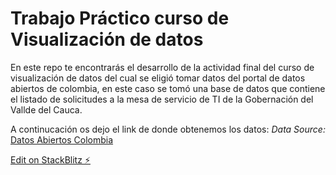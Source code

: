 # Trabajo Práctico curso de Visualización de datos

En este repo te encontrarás el desarrollo de la actividad final del curso de visualización de datos del cual se eligió tomar datos del portal de datos abiertos de colombia, en este caso se tomó una base de datos que contiene el listado de solicitudes a la mesa de servicio de TI de la Gobernación del Vallde del Cauca.

A continucación os dejo el link de donde obtenemos los datos:
*Data Source:*  [Datos Abiertos Colombia ]("https://www.datos.gov.co/Ciencia-Tecnolog-a-e-Innovaci-n/Listado-de-Solicitudes-a-la-Mesa-de-Servicio-de-TI/ihwm-pyi4") 

[Edit on StackBlitz ⚡️](https://stackblitz.com/edit/js-pz4uns)